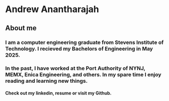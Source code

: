 # Andrew Anantharajah

## About me

### I am a computer engineering graduate from Stevens Institute of Technology. I recieved my Bachelors of Engineering in May 2025.

### In the past, I have worked at the Port Authority of NYNJ, MEMX, Enica Engineering, and others. In my spare time I enjoy reading and learning new things.

#### Check out my **linkedin**, **resume** or visit my **Github**.
